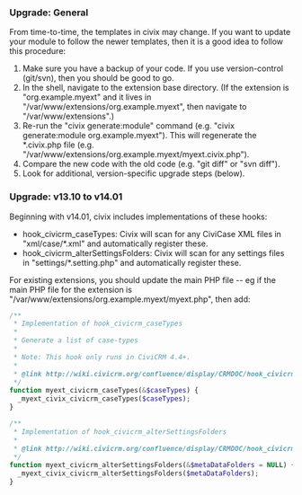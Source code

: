 ### Upgrade: General

From time-to-time, the templates in civix may change. If you want to update
your module to follow the newer templates, then it is a good idea to follow
this procedure:

1. Make sure you have a backup of your code. If you use version-control (git/svn), then you should be good to go.
2. In the shell, navigate to the extension base directory. (If the extension is "org.example.myext" and it lives in
   "/var/www/extensions/org.example.myext", then navigate to "/var/www/extensions".)
3. Re-run the "civix generate:module" command (e.g. "civix generate:module org.example.myext"). This will regenerate
   the *.civix.php file (e.g. "/var/www/extensions/org.example.myext/myext.civix.php").
4. Compare the new code with the old code (e.g. "git diff" or "svn diff").
5. Look for additional, version-specific upgrade steps (below).

### Upgrade: v13.10 to v14.01

Beginning with v14.01, civix includes implementations of these hooks:

 * hook_civicrm_caseTypes: Civix will scan for any CiviCase XML files in 
   "xml/case/*.xml" and automatically register these.
 * hook_civicrm_alterSettingsFolders: Civix will scan for any settings files in
   "settings/*.setting.php" and automatically register these.

For existing extensions, you should update the main PHP file -- eg if the
main PHP file for the extension is
"/var/www/extensions/org.example.myext/myext.php", then add:

```php
/**
 * Implementation of hook_civicrm_caseTypes
 *
 * Generate a list of case-types
 *
 * Note: This hook only runs in CiviCRM 4.4+.
 *
 * @link http://wiki.civicrm.org/confluence/display/CRMDOC/hook_civicrm_caseTypes
 */
function myext_civicrm_caseTypes(&$caseTypes) {
  _myext_civix_civicrm_caseTypes($caseTypes);
}

/**
 * Implementation of hook_civicrm_alterSettingsFolders
 *
 * @link http://wiki.civicrm.org/confluence/display/CRMDOC/hook_civicrm_alterSettingsFolders
 */
function myext_civicrm_alterSettingsFolders(&$metaDataFolders = NULL) {
  _myext_civix_civicrm_alterSettingsFolders($metaDataFolders);
}
```
